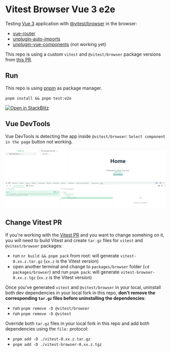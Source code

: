 # Vitest Browser Vue 3 e2e

Testing [Vue 3](https://github.com/vuejs/core) application with [@vitest/browser](https://github.com/vitest-dev/vitest) in the browser:
- [vue-router](https://github.com/vuejs/router)
- [unplugin-auto-imports](https://github.com/antfu/unplugin-auto-import)
- [unplugin-vue-components](https://github.com/antfu/unplugin-vue-components) (not working yet)

This repo is using a custom `vitest` and `@vitest/browser` package versions from [this PR](https://github.com/vitest-dev/vitest/pull/3584).

## Run

This repo is using [pnpm](https://pnpm.io) as package manager.

`pnpm install && pnpm test:e2e`

[![Open in StackBlitz](https://developer.stackblitz.com/img/open_in_stackblitz.svg)](https://stackblitz.com/github/userquin/vitest-vue-e2e-browser)

## Vue DevTools

Vue DevTools is detecting the app inside `@vitest/browser`: `Select component in the page` button not working.

![Vue DevTools](./public/vue-devtools.png)

## Change Vitest PR

If you're working with the [Vitest PR](https://github.com/vitest-dev/vitest/pull/3584) and you want to change somehing on it, you will need to build Vitest and create `tar.gz` files for `vitest` and `@vitest/browser` packages:
- run `nr build && pnpm pack` from root: will generate `vitest-0.xx.z.tar.gz` (`xx.z`  is the Vitest version)
- open another terminal and change to `packages/browser` folder (`cd packages/browser`) and run `pnpm pack`: will generate `vitest-browser-0.xx.z.tgz` (`xx.z`  is the Vitest version)

Once you've generated `vitest` and `@vitest/browser` in your local, uninstall both dev dependencies in your local fork in this repo, **don't remove the corresponding `tar.gz` files before uninstalling the dependencies**:
- run `pnpm remove -D @vitest/browser`
- run `pnpm remove -D @vitest`

Override both `tar.gz` files in your local fork in this repo and add both dependencies using the `file:` protocol:
- `pnpm add -D ./vitest-0.xx.z.tar.gz`
- `pnpm add -D ./vitest-browser-0.xx.z.tgz`
